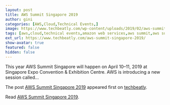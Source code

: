 ```yaml
---
layout: post
title: AWS Summit Singapore 2019
author: gini
categories: [AWS,Cloud,Technical Events,]
image: https://www.techbeatly.com/wp-content/uploads/2019/02/aws-summit-singapore-2019.jpg
tags: [aws,cloud,technical events,amazon web services,aws summit,aws summit 2019,aws summit singapore,cloud summit,]
ext_url: https://www.techbeatly.com/aws-summit-singapore-2019/
show-avatar: true
featured: false
hidden: false
---
```


<p>This year AWS Summit Singapore will happen on April 10–11, 2019 at Singapore Expo Convention &#38; Exhibition Centre. AWS is introducing a new session called&#46;&#46;&#46;</p>
<p>The post <a href="https://www.techbeatly.com/aws-summit-singapore-2019/" rel="nofollow">AWS Summit Singapore 2019</a> appeared first on <a href="https://www.techbeatly.com" rel="nofollow">techbeatly</a>.</p>

Read [AWS Summit Singapore 2019](https://www.techbeatly.com/aws-summit-singapore-2019/).